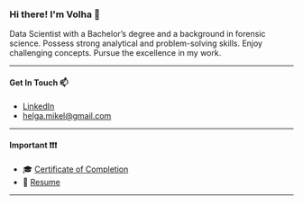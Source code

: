 ### Hi there! I'm Volha 👋

Data Scientist with a Bachelor’s degree and a background in forensic science. Possess strong analytical and problem-solving skills. Enjoy challenging concepts. Pursue the excellence in my work.
***

#### Get In Touch 📫

  * [LinkedIn](https://www.linkedin.com/in/volha-puzikava/)
  * [helga.mikel@gmail.com](mailto:helga.mikel@gmail.com)
***
  
#### Important ❗❗❗

  * 🎓 [Certificate of Completion](https://github.com/VolhaP87/VolhaP87/blob/main/Flatiron_School_Certificate.pdf)
  * 📝 [Resume](https://github.com/VolhaP87/VolhaP87/blob/main/Resume.pdf)
***